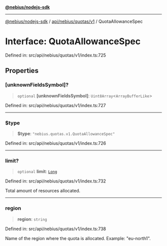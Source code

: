 [**@nebius/nodejs-sdk**](../../../../../README.md)

---

[@nebius/nodejs-sdk](../../../../../README.md) / [api/nebius/quotas/v1](../README.md) / QuotaAllowanceSpec

# Interface: QuotaAllowanceSpec

Defined in: src/api/nebius/quotas/v1/index.ts:725

## Properties

### \[unknownFieldsSymbol\]?

> `optional` **\[unknownFieldsSymbol\]**: `Uint8Array`\<`ArrayBufferLike`\>

Defined in: src/api/nebius/quotas/v1/index.ts:727

---

### $type

> **$type**: `"nebius.quotas.v1.QuotaAllowanceSpec"`

Defined in: src/api/nebius/quotas/v1/index.ts:726

---

### limit?

> `optional` **limit**: [`Long`](../../../../../runtime/protos/core/classes/Long.md)

Defined in: src/api/nebius/quotas/v1/index.ts:732

Total amount of resources allocated.

---

### region

> **region**: `string`

Defined in: src/api/nebius/quotas/v1/index.ts:738

Name of the region where the quota is allocated.
Example: "eu-north1".
